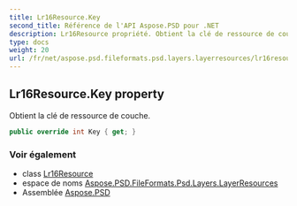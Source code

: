 ```yaml
---
title: Lr16Resource.Key
second_title: Référence de l'API Aspose.PSD pour .NET
description: Lr16Resource propriété. Obtient la clé de ressource de couche.
type: docs
weight: 20
url: /fr/net/aspose.psd.fileformats.psd.layers.layerresources/lr16resource/key/
---
```

## Lr16Resource.Key property

Obtient la clé de ressource de couche.

```csharp
public override int Key { get; }
```

### Voir également

* class [Lr16Resource](../)
* espace de noms [Aspose.PSD.FileFormats.Psd.Layers.LayerResources](../../lr16resource/)
* Assemblée [Aspose.PSD](../../../)


